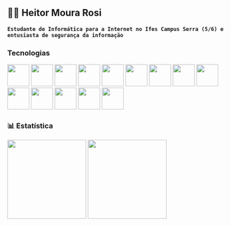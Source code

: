 ## 👨‍💻 Heitor Moura Rosi
**`Estudante de Informática para a Internet no Ifes Campus Serra (5/6) e entusiasta de segurança da informação`**

### Tecnologias
<div>
  <img 
    height="50em"
    src="https://cdn.jsdelivr.net/gh/devicons/devicon@latest/icons/html5/html5-original-wordmark.svg" 
  />
  <img 
    height="50em"
    src="https://cdn.jsdelivr.net/gh/devicons/devicon@latest/icons/css3/css3-original-wordmark.svg" 
  />
  <img
    height="50em"
    src="https://cdn.jsdelivr.net/gh/devicons/devicon@latest/icons/javascript/javascript-original.svg" 
  />
  <img 
    height="50em"
    src="https://cdn.jsdelivr.net/gh/devicons/devicon@latest/icons/nodejs/nodejs-original.svg" 
  />
  <img 
    height="50em"
    src="https://cdn.jsdelivr.net/gh/devicons/devicon@latest/icons/python/python-original-wordmark.svg" 
  />
  <img 
    height="50em"
    src="https://cdn.jsdelivr.net/gh/devicons/devicon@latest/icons/java/java-original-wordmark.svg" 
  />
  <img 
    height="50em"
    src="https://cdn.jsdelivr.net/gh/devicons/devicon@latest/icons/git/git-original-wordmark.svg" 
  />
  <img 
    height="50em"
    src="https://cdn.jsdelivr.net/gh/devicons/devicon@latest/icons/mysql/mysql-original-wordmark.svg" 
  />
  <img
    height="50em"
    src="https://cdn.jsdelivr.net/gh/devicons/devicon@latest/icons/androidstudio/androidstudio-original.svg" 
  />
  <img 
    height="50em"
    src="https://cdn.jsdelivr.net/gh/devicons/devicon@latest/icons/kotlin/kotlin-original.svg" 
  />
  <img 
    height="50em"
    src="https://cdn.jsdelivr.net/gh/devicons/devicon@latest/icons/figma/figma-original.svg" 
  />
  <img 
    height="50em"
    src="https://cdn.jsdelivr.net/gh/devicons/devicon@latest/icons/linux/linux-original.svg" 
  />
  <img 
    height="50em"
    src="https://cdn.jsdelivr.net/gh/devicons/devicon@latest/icons/neovim/neovim-original-wordmark.svg" 
  />
  <img 
    height="50em"
    src="https://cdn.jsdelivr.net/gh/devicons/devicon@latest/icons/bash/bash-original.svg" 
  />
</div>




<!-- Cartões iniciais do README.md com linguagens mais usadas e dados do perfil. -->
### 📊 Estatística
<div>
  <img
    height="180em"
    src="https://github-readme-stats.vercel.app/api?username=heitormrosi&custom_title=Status%20do%20Github%20de%20HeitorMRosi&show_icons=true&rank_icon=github"
  />
  <img 
    height="180em"
    src="https://github-readme-stats.vercel.app/api/top-langs/?username=heitormrosi&layout=donut&custom_title=Linguagens%20mais%20utilizadas"
  />
</div>
